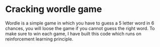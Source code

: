 # Cracking wordle game
Wordle is a simple game in which you have to guess a 5 letter word in 6 chances, you will loose the game if you cannot guess the right word. To make sure to win each game, I have built this code which runs on reinforcement learning principle. 
